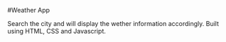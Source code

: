 #Weather App

Search the city and will display the wether information accordingly.
Built using HTML, CSS and Javascript.
